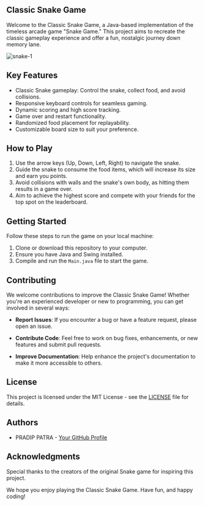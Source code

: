 ## Classic Snake Game

Welcome to the Classic Snake Game, a Java-based implementation of the timeless arcade game "Snake Game." This project aims to recreate the classic gameplay experience and offer a fun, nostalgic journey down memory lane.

![snake-1](https://github.com/pradip224/Snake-Game/assets/122960934/8a1c514a-d025-4ff7-b57d-d6b658daf4e1)


## Key Features

- Classic Snake gameplay: Control the snake, collect food, and avoid collisions.
- Responsive keyboard controls for seamless gaming.
- Dynamic scoring and high score tracking.
- Game over and restart functionality.
- Randomized food placement for replayability.
- Customizable board size to suit your preference.

## How to Play

1. Use the arrow keys (Up, Down, Left, Right) to navigate the snake.
2. Guide the snake to consume the food items, which will increase its size and earn you points.
3. Avoid collisions with walls and the snake's own body, as hitting them results in a game over.
4. Aim to achieve the highest score and compete with your friends for the top spot on the leaderboard.

## Getting Started

Follow these steps to run the game on your local machine:

1. Clone or download this repository to your computer.
2. Ensure you have Java and Swing installed.
3. Compile and run the `Main.java` file to start the game.

## Contributing

We welcome contributions to improve the Classic Snake Game! Whether you're an experienced developer or new to programming, you can get involved in several ways:

- **Report Issues**: If you encounter a bug or have a feature request, please open an issue.

- **Contribute Code**: Feel free to work on bug fixes, enhancements, or new features and submit pull requests.

- **Improve Documentation**: Help enhance the project's documentation to make it more accessible to others.

## License

This project is licensed under the MIT License - see the [LICENSE](LICENSE) file for details.

## Authors

  - PRADIP PATRA - [Your GitHub Profile]([https://github.com/yourusername](https://github.com/pradip224))

## Acknowledgments

Special thanks to the creators of the original Snake game for inspiring this project.

We hope you enjoy playing the Classic Snake Game. Have fun, and happy coding!


